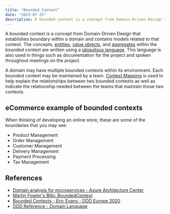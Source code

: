 ```yaml
---
title: "Bounded Context"
date: "2023-07-25"
description: A bounded context is a concept from Domain-Driven Design that establishes boundary within a domain and contains models related to that context.
---
```


A bounded context is a concept from Domain-Driven Design that establishes boundary within a domain and contains models related to that context. The concepts, [entities](./entity.md), [value objects](./value-object.md), and [aggregates](./aggregate-pattern.md) within the bounded context are written using a [ubiquitous language](./ubiquitous-language.md). This language is also used in things such as documentation for the project and spoken throughout meetings on the project.

A domain may have multiple bounded contexts within its environment. Each bounded context may be maintained by a team. [Context Mapping](./context-mapping.md) is used to help explain the relationships between two bounded contexts as well as indicate the relationship needed between the teams that maintain those two contexts.

## eCommerce example of bounded contexts

When thinking of developing an online store, these are some of the boundaries that you may see:

- Product Management
- Order Management
- Customer Management
- Delivery Management
- Payment Processing
- Tax Management

## References

- [Domain analysis for microservices - Azure Architecture Center](https://learn.microsoft.com/en-us/azure/architecture/microservices/model/domain-analysis)
- [Martin Fowler's Bliki: BoundedContext](https://martinfowler.com/bliki/BoundedContext.html)
- [Bounded Contexts - Eric Evans - DDD Europe 2020](https://www.youtube.com/watch?v=am-HXycfalo)
- [DDD Reference - Domain Language](https://www.domainlanguage.com/ddd/reference/)